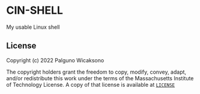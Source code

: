 # CIN-SHELL
My usable Linux shell

## License
Copyright (c) 2022 Palguno Wicaksono

The copyright holders grant the freedom to copy, modify, convey, adapt, and/or redistribute this work under the terms of the Massachusetts Institute of Technology License.
A copy of that license is available at [`LICENSE`](https://github.com/icaksh/cin-shell/blob/master/LICENSE)